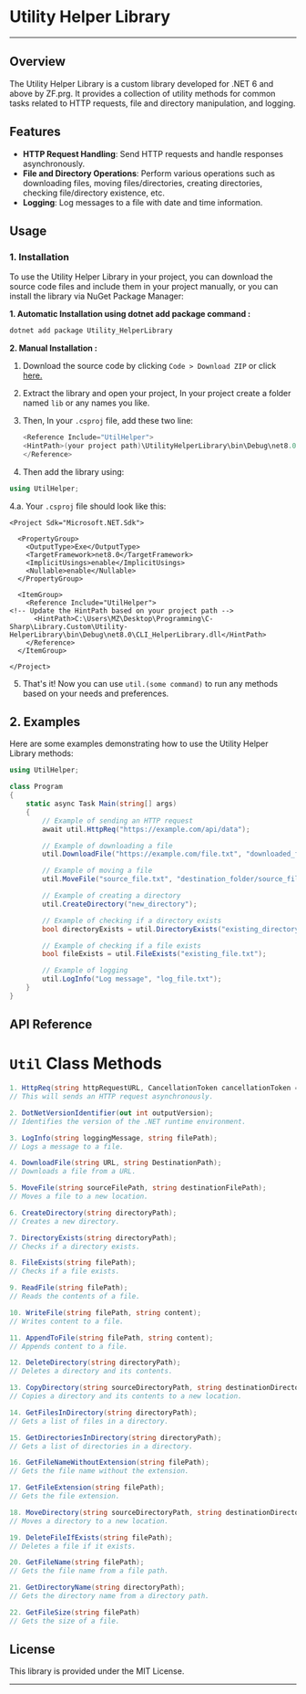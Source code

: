 # Utility Helper Library
****
## Overview

The Utility Helper Library is a custom library developed for .NET 6 and above by ZF.prg. It provides a collection of utility methods for common tasks related to HTTP requests, file and directory manipulation, and logging.

## Features

- **HTTP Request Handling**: Send HTTP requests and handle responses asynchronously.
- **File and Directory Operations**: Perform various operations such as downloading files, moving files/directories, creating directories, checking file/directory existence, etc.
- **Logging**: Log messages to a file with date and time information.

## Usage

### 1. Installation

To use the Utility Helper Library in your project, you can download the source code files and include them in your project manually, or you can install the library via NuGet Package Manager:

**1. Automatic Installation using dotnet add package command :**
```bash
dotnet add package Utility_HelperLibrary
```
 **2. Manual Installation :**
 
 1. Download the source code by clicking `Code > Download ZIP` or click [here.](https://github.com/MineTableWinCraft20/CLI_HelperLibrary/archive/refs/heads/main.zip)
 2. Extract the library and open your project, In your project create a folder named `lib` or any names you like.
 3. Then, In your `.csproj` file, add these two line:

    ```csharp
    <Reference Include="UtilHelper">
    <HintPath>(your project path)\UtilityHelperLibrary\bin\Debug\net8.0\CLI_HelperLibrary.dll</HintPath>
    </Reference>
    ```
  4. Then add the library using: 
  ```csharp 
  using UtilHelper;
  ```
4.a. Your `.csproj` file should look like this:
```csproj
<Project Sdk="Microsoft.NET.Sdk">

  <PropertyGroup>
    <OutputType>Exe</OutputType>
    <TargetFramework>net8.0</TargetFramework>
    <ImplicitUsings>enable</ImplicitUsings>
    <Nullable>enable</Nullable>
  </PropertyGroup>

  <ItemGroup>
    <Reference Include="UtilHelper">
<!-- Update the HintPath based on your project path -->
      <HintPath>C:\Users\MZ\Desktop\Programming\C-Sharp\Library.Custom\Utility-HelperLibrary\bin\Debug\net8.0\CLI_HelperLibrary.dll</HintPath>
    </Reference>
  </ItemGroup>

</Project>

```
  5. That's it! Now you can use `util.(some command)` to run any methods based on your needs and preferences.


## 2. Examples

Here are some examples demonstrating how to use the Utility Helper Library methods:

```csharp
using UtilHelper;

class Program
{
    static async Task Main(string[] args)
    {
        // Example of sending an HTTP request
        await util.HttpReq("https://example.com/api/data");

        // Example of downloading a file
        util.DownloadFile("https://example.com/file.txt", "downloaded_file.txt");

        // Example of moving a file
        util.MoveFile("source_file.txt", "destination_folder/source_file.txt");

        // Example of creating a directory
        util.CreateDirectory("new_directory");

        // Example of checking if a directory exists
        bool directoryExists = util.DirectoryExists("existing_directory");

        // Example of checking if a file exists
        bool fileExists = util.FileExists("existing_file.txt");

        // Example of logging
        util.LogInfo("Log message", "log_file.txt");
    }
}
```

## API Reference
# `Util` Class Methods
```csharp
1. HttpReq(string httpRequestURL, CancellationToken cancellationToken = default); 
// This will sends an HTTP request asynchronously.
```
```csharp
2. DotNetVersionIdentifier(out int outputVersion);
// Identifies the version of the .NET runtime environment.
```
```csharp
3. LogInfo(string loggingMessage, string filePath);
// Logs a message to a file.
```
```csharp
4. DownloadFile(string URL, string DestinationPath);
// Downloads a file from a URL.
```
```csharp
5. MoveFile(string sourceFilePath, string destinationFilePath);
// Moves a file to a new location.
```
```csharp
6. CreateDirectory(string directoryPath);
// Creates a new directory.
```
```csharp
7. DirectoryExists(string directoryPath);
// Checks if a directory exists.
```
```csharp
8. FileExists(string filePath);
// Checks if a file exists.
```
```csharp
9. ReadFile(string filePath);
// Reads the contents of a file.
```
```csharp
10. WriteFile(string filePath, string content);
// Writes content to a file.
```
```csharp
11. AppendToFile(string filePath, string content);
// Appends content to a file.
```
```csharp
12. DeleteDirectory(string directoryPath);
// Deletes a directory and its contents.
```
```csharp
13. CopyDirectory(string sourceDirectoryPath, string destinationDirectoryPath);
// Copies a directory and its contents to a new location.
```
```csharp
14. GetFilesInDirectory(string directoryPath);
// Gets a list of files in a directory.
```
```csharp
15. GetDirectoriesInDirectory(string directoryPath);
// Gets a list of directories in a directory.
```
```csharp
16. GetFileNameWithoutExtension(string filePath);
// Gets the file name without the extension.
```
```csharp
17. GetFileExtension(string filePath);
// Gets the file extension.
```
```csharp
18. MoveDirectory(string sourceDirectoryPath, string destinationDirectoryPath);
// Moves a directory to a new location.
```
```csharp
19. DeleteFileIfExists(string filePath);
// Deletes a file if it exists.
```
```csharp
20. GetFileName(string filePath);
// Gets the file name from a file path.
```
```csharp
21. GetDirectoryName(string directoryPath);
// Gets the directory name from a directory path.
```
```csharp
22. GetFileSize(string filePath)
// Gets the size of a file.
```

## License
This library is provided under the MIT License.
****

